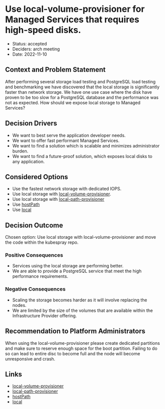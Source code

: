 # Use local-volume-provisioner for Managed Services that requires high-speed disks.

* Status: accepted
* Deciders: arch meeting
* Date: 2022-11-10

## Context and Problem Statement

After performing several storage load testing and PostgreSQL load testing and benchmarking we have discovered that the local storage is significantly faster than network storage.
We have one use case where the disk have proven to be too slow for a PostgreSQL database and the performance was not as expected.
How should we expose local storage to Managed Services?

## Decision Drivers

* We want to best serve the application developer needs.
* We want to offer fast performant Managed Services.
* We want to find a solution which is scalable and minimizes administrator burden.
* We want to find a future-proof solution, which exposes local disks to any application.

## Considered Options

* Use the fastest network storage with dedicated IOPS.
* Use local storage with [local-volume-provisioner](https://github.com/kubernetes-sigs/sig-storage-local-static-provisioner).
* Use local storage with [local-path-provisioner](https://github.com/rancher/local-path-provisioner)
* Use [hostPath](https://kubernetes.io/docs/concepts/storage/volumes/#hostpath)
* Use [local](https://kubernetes.io/docs/concepts/storage/volumes/#local)

## Decision Outcome

Chosen option: Use local storage with local-volume-provisioner and move the code within the kubespray repo.

### Positive Consequences

* Services using the local storage are performing better.
* We are able to provide a PostgreSQL service that meet the high performance requirements.

### Negative Consequences

* Scaling the storage becomes harder as it will involve replacing the nodes.
* We are limited by the size of the volumes that are available within the Infrastructure Provider offering.

## Recommendation to Platform Administrators

When using the local-volume-provisioner please create dedicated partitions and make sure to reserve enough space for the boot partition. Failing to do so can lead to entire disc to become full and the node will become unresponsive and crash.

## Links

* [local-volume-provisioner](https://github.com/kubernetes-sigs/sig-storage-local-static-provisioner/tree/v2.5.0)
* [local-path-provisioner](https://github.com/rancher/local-path-provisioner)
* [hostPath](https://kubernetes.io/docs/concepts/storage/volumes/#hostpath)
* [local](https://kubernetes.io/docs/concepts/storage/volumes/#local)
